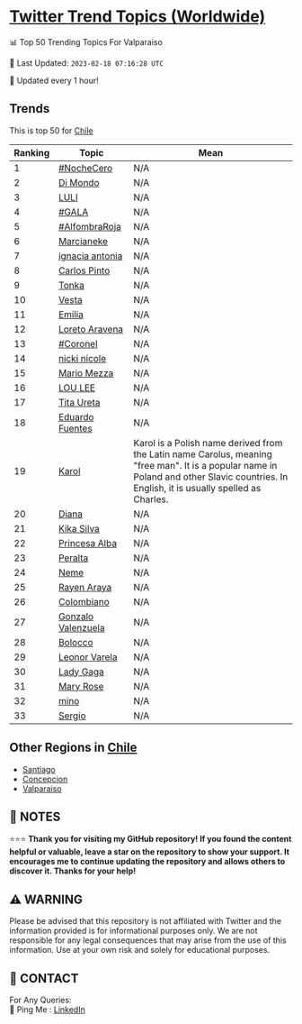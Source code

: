 [Twitter Trend Topics (Worldwide)](https://github.com/ErcinDedeoglu/Twitter-Trend-Topics)
==========


📊 Top 50 Trending Topics For Valparaiso

📆 Last Updated: `2023-02-18 07:16:28 UTC`

🔧 Updated every 1 hour!


## Trends

This is top 50 for [Chile](</Chile>)

| Ranking | Topic | Mean |
| ------- | ------------ | ------------ |
| 1 | [#NocheCero](http://twitter.com/search?q=%23NocheCero) | N/A |
| 2 | [Di Mondo](http://twitter.com/search?q=Di+Mondo) | N/A |
| 3 | [LULI](http://twitter.com/search?q=LULI) | N/A |
| 4 | [#GALA](http://twitter.com/search?q=%23GALA) | N/A |
| 5 | [#AlfombraRoja](http://twitter.com/search?q=%23AlfombraRoja) | N/A |
| 6 | [Marcianeke](http://twitter.com/search?q=Marcianeke) | N/A |
| 7 | [ignacia antonia](http://twitter.com/search?q=ignacia+antonia) | N/A |
| 8 | [Carlos Pinto](http://twitter.com/search?q=Carlos+Pinto) | N/A |
| 9 | [Tonka](http://twitter.com/search?q=Tonka) | N/A |
| 10 | [Vesta](http://twitter.com/search?q=Vesta) | N/A |
| 11 | [Emilia](http://twitter.com/search?q=Emilia) | N/A |
| 12 | [Loreto Aravena](http://twitter.com/search?q=Loreto+Aravena) | N/A |
| 13 | [#Coronel](http://twitter.com/search?q=%23Coronel) | N/A |
| 14 | [nicki nicole](http://twitter.com/search?q=nicki+nicole) | N/A |
| 15 | [Mario Mezza](http://twitter.com/search?q=Mario+Mezza) | N/A |
| 16 | [LOU LEE](http://twitter.com/search?q=LOU+LEE) | N/A |
| 17 | [Tita Ureta](http://twitter.com/search?q=Tita+Ureta) | N/A |
| 18 | [Eduardo Fuentes](http://twitter.com/search?q=Eduardo+Fuentes) | N/A |
| 19 | [Karol](http://twitter.com/search?q=Karol) | Karol is a Polish name derived from the Latin name Carolus, meaning "free man". It is a popular name in Poland and other Slavic countries. In English, it is usually spelled as Charles. |
| 20 | [Diana](http://twitter.com/search?q=Diana) | N/A |
| 21 | [Kika Silva](http://twitter.com/search?q=Kika+Silva) | N/A |
| 22 | [Princesa Alba](http://twitter.com/search?q=Princesa+Alba) | N/A |
| 23 | [Peralta](http://twitter.com/search?q=Peralta) | N/A |
| 24 | [Neme](http://twitter.com/search?q=Neme) | N/A |
| 25 | [Rayen Araya](http://twitter.com/search?q=Rayen+Araya) | N/A |
| 26 | [Colombiano](http://twitter.com/search?q=Colombiano) | N/A |
| 27 | [Gonzalo Valenzuela](http://twitter.com/search?q=Gonzalo+Valenzuela) | N/A |
| 28 | [Bolocco](http://twitter.com/search?q=Bolocco) | N/A |
| 29 | [Leonor Varela](http://twitter.com/search?q=Leonor+Varela) | N/A |
| 30 | [Lady Gaga](http://twitter.com/search?q=Lady+Gaga) | N/A |
| 31 | [Mary Rose](http://twitter.com/search?q=Mary+Rose) | N/A |
| 32 | [mino](http://twitter.com/search?q=mino) | N/A |
| 33 | [Sergio](http://twitter.com/search?q=Sergio) | N/A |



## Other Regions in [Chile](</Chile>)

* [Santiago](</Chile/Santiago.md>)
* [Concepcion](</Chile/Concepcion.md>)
* [Valparaiso](</Chile/Valparaiso.md>)



## 📝 NOTES

⭐⭐⭐ **Thank you for visiting my GitHub repository! If you found the content helpful or valuable, leave a star on the repository to show your support. It encourages me to continue updating the repository and allows others to discover it. Thanks for your help!**


## ⚠️ WARNING

Please be advised that this repository is not affiliated with Twitter and the information provided is for informational purposes only. We are not responsible for any legal consequences that may arise from the use of this information. Use at your own risk and solely for educational purposes.


## 📨 CONTACT

 For Any Queries:  
            🏓 Ping Me : [LinkedIn](https://www.linkedin.com/in/ercindedeoglu/)
